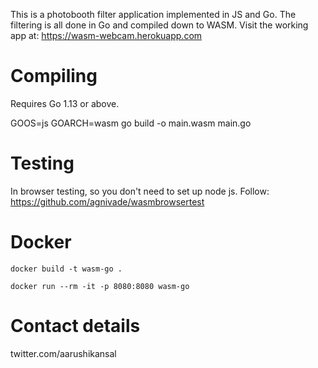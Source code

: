 This is a photobooth filter application implemented in JS and Go. The filtering is all done in Go and compiled down to WASM. 
Visit the working app at: https://wasm-webcam.herokuapp.com


# Compiling
Requires Go 1.13 or above.

GOOS=js GOARCH=wasm go build -o main.wasm main.go


# Testing
In browser testing, so you don't need to set up node js. Follow:  https://github.com/agnivade/wasmbrowsertest


# Docker
`docker build -t wasm-go .`

`docker run --rm -it -p 8080:8080 wasm-go`

# Contact details
twitter.com/aarushikansal
